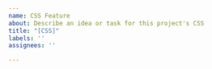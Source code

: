 ```yaml
---
name: CSS Feature
about: Describe an idea or task for this project's CSS
title: "[CSS]"
labels: ''
assignees: ''

---
```



